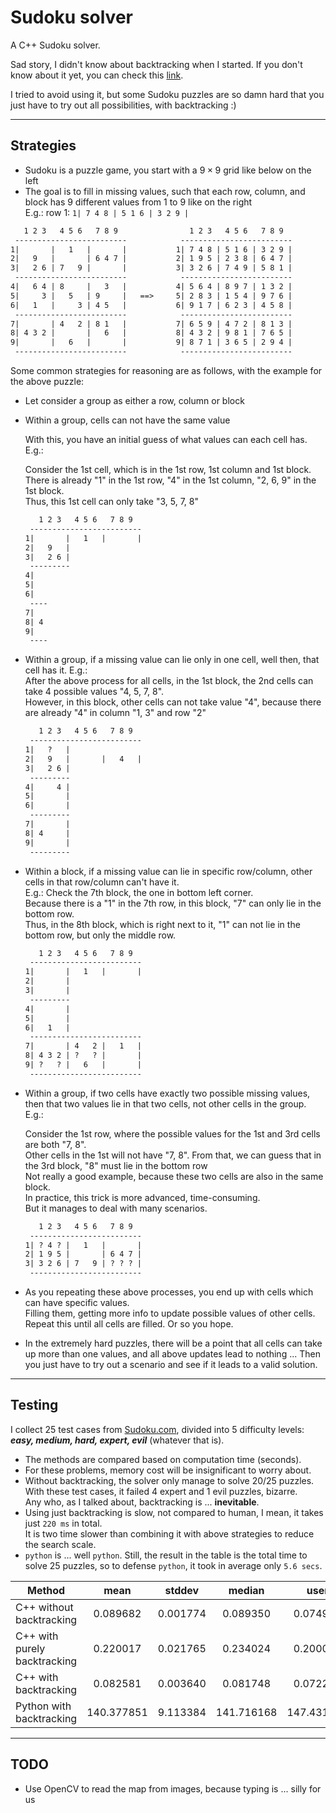 # Sudoku solver

A C++ Sudoku solver.

Sad story, I didn't know about backtracking when I started. If you don't know about it yet, you can check this [link](https://youtu.be/G_UYXzGuqvM).

I tried to avoid using it, but some Sudoku puzzles are so damn hard that you just have to try out all possibilities, with backtracking :)

-------

## Strategies

- Sudoku is a puzzle game, you start with a $9 \times 9$ grid like below on the left
- The goal is to fill in missing values, such that each row, column, and block has 9 different values from 1 to 9 like on the right\
    E.g.: row 1: `1| 7 4 8 | 5 1 6 | 3 2 9 |`

```txt
   1 2 3   4 5 6   7 8 9                1 2 3   4 5 6   7 8 9
 -------------------------            -------------------------
1|       |   1   |       |           1| 7 4 8 | 5 1 6 | 3 2 9 |
2|   9   |       | 6 4 7 |           2| 1 9 5 | 2 3 8 | 6 4 7 |
3|   2 6 | 7   9 |       |           3| 3 2 6 | 7 4 9 | 5 8 1 |
 -------------------------            -------------------------
4|   6 4 | 8     |   3   |           4| 5 6 4 | 8 9 7 | 1 3 2 |
5|     3 |   5   | 9     |   ==>     5| 2 8 3 | 1 5 4 | 9 7 6 |
6|   1   |     3 | 4 5   |           6| 9 1 7 | 6 2 3 | 4 5 8 |
 -------------------------            -------------------------
7|       | 4   2 | 8 1   |           7| 6 5 9 | 4 7 2 | 8 1 3 |
8| 4 3 2 |       |   6   |           8| 4 3 2 | 9 8 1 | 7 6 5 |
9|       |   6   |       |           9| 8 7 1 | 3 6 5 | 2 9 4 |
 -------------------------            -------------------------
```

Some common strategies for reasoning are as follows, with the example for the above puzzle:

- Let consider a group as either a row, column or block
- Within a group, cells can not have the same value

    With this, you have an initial guess of what values can each cell has. E.g.:

    Consider the 1st cell, which is in the 1st row, 1st column and 1st block.\
    There is already "1" in the 1st row, "4" in the 1st column, "2, 6, 9" in the 1st block.\
    Thus, this 1st cell can only take "3, 5, 7, 8"

    ```txt
       1 2 3   4 5 6   7 8 9
     -------------------------
    1|       |   1   |       |
    2|   9   |
    3|   2 6 |
     ---------
    4|   
    5|   
    6|   
     ----
    7|   
    8| 4 
    9|   
     ----
    ```
  
- Within a group, if a missing value can lie only in one cell, well then, that cell has it. E.g.:\
    After the above process for all cells, in the 1st block, the 2nd cells can take 4 possible values "4, 5, 7, 8".\
    However, in this block, other cells can not take value "4", because there are already "4" in column "1, 3" and row "2"

    ```txt
       1 2 3   4 5 6   7 8 9
     -------------------------
    1|   ?   |
    2|   9   |       |   4   |
    3|   2 6 |
     ---------
    4|     4 |
    5|       |
    6|       |
     ---------
    7|       |
    8| 4     |
    9|       |
     ---------
    ```

- Within a block, if a missing value can lie in specific row/column, other cells in that row/column can't have it.\
    E.g.: Check the 7th block, the one in bottom left corner.\
    Because there is a "1" in the 7th row, in this block, "7" can only lie in the bottom row.\
    Thus, in the 8th block, which is right next to it, "1" can not lie in the bottom row, but only the middle row.

    ```txt
       1 2 3   4 5 6   7 8 9
     -------------------------
    1|       |   1   |       |
    2|       |
    3|       |
     ---------
    4|       |
    5|       |
    6|   1   |
     -------------------------
    7|       | 4   2 |   1   |
    8| 4 3 2 | ?   ? |       |
    9| ?   ? |   6   |       |
     -------------------------
    ```

- Within a group, if two cells have exactly two possible missing values, then that two values lie in that two cells, not other cells in the group. E.g.:

    Consider the 1st row, where the possible values for the 1st and 3rd cells are both "7, 8".\
    Other cells in the 1st will not have "7, 8". From that, we can guess that in the 3rd block, "8" must lie in the bottom row\
    Not really a good example, because these two cells are also in the same block.\
    In practice, this trick is more advanced, time-consuming.\
    But it manages to deal with many scenarios.

    ```txt
       1 2 3   4 5 6   7 8 9
     -------------------------
    1| ? 4 ? |   1   |       |
    2| 1 9 5 |       | 6 4 7 |
    3| 3 2 6 | 7   9 | ? ? ? |
     -------------------------
    ```

- As you repeating these above processes, you end up with cells which can have specific values.\
    Filling them, getting more info to update possible values of other cells.\
    Repeat this until all cells are filled. Or so you hope.
- In the extremely hard puzzles, there will be a point that all cells can take up more than one values, and all above updates lead to nothing ... Then you just have to try out a scenario and see if it leads to a valid solution.

-------

## Testing

I collect 25 test cases from [Sudoku.com](https://sudoku.com/), divided into 5 difficulty levels: ***easy, medium, hard, expert, evil*** (whatever that is).

- The methods are compared based on computation time (seconds).
- For these problems, memory cost will be insignificant to worry about.
- Without backtracking, the solver only manage to solve 20/25 puzzles.\
    With these test cases, it failed 4 expert and 1 evil puzzles, bizarre.\
    Any who, as I talked about, backtracking is ... **inevitable**.
- Using just backtracking is slow, not compared to human, I mean, it takes just `220 ms` in total.\
    It is two time slower than combining it with above strategies to reduce the search scale.
- `python` is ... well `python`. Still, the result in the table is the total time to solve 25 puzzles, so to defense `python`, it took in average only `5.6 secs`.

| Method                       |    mean    |  stddev  |   median   |    user    |   system  |     min    |     max    | solve | run |
|------------------------------|:----------:|:--------:|:----------:|:----------:|:---------:|:----------:|:----------:|:-----:|:---:|
| C++ without backtracking     |  0.089682  | 0.001774 |  0.089350  |  0.074951  |  0.015081 |  0.085642  |  0.095366  | 20/25 |  50 |
| C++ with purely backtracking |  0.220017  | 0.021765 |  0.234024  |  0.200076  |  0.019870 |  0.181504  |  0.243024  | 25/25 |  50 |
| C++ with backtracking        |  0.082581  | 0.003640 |  0.081748  |  0.072242  |  0.010713 |  0.076725  |  0.094794  | 25/25 |  50 |
| Python with backtracking     | 140.377851 | 9.113384 | 141.716168 | 147.431499 | 12.517461 | 125.713472 | 157.775039 | 25/25 |  10 |

-------

## TODO

- Use OpenCV to read the map from images, because typing is ... silly for us
